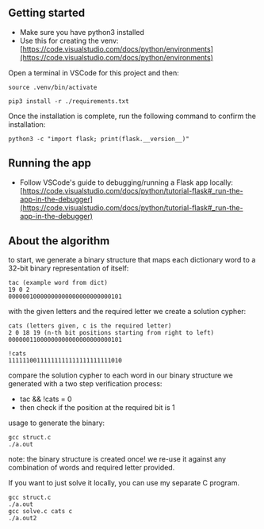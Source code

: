 
## Getting started

- Make sure you have python3 installed
- Use this for creating the venv: [https://code.visualstudio.com/docs/python/environments](https://code.visualstudio.com/docs/python/environments)

Open a terminal in VSCode for this project and then:

```
source .venv/bin/activate
```

```
pip3 install -r ./requirements.txt
```

Once the installation is complete, run the following command to confirm the installation:

```
python3 -c "import flask; print(flask.__version__)"
```

## Running the app

- Follow VSCode's guide to debugging/running a Flask app locally: [https://code.visualstudio.com/docs/python/tutorial-flask#_run-the-app-in-the-debugger](https://code.visualstudio.com/docs/python/tutorial-flask#_run-the-app-in-the-debugger)

## About the algorithm

to start, we generate a binary structure that maps each dictionary word to a 32-bit binary representation of itself:

```
tac (example word from dict)
19 0 2
00000010000000000000000000000101
```

with the given letters and the required letter we create a solution cypher:

```
cats (letters given, c is the required letter)
2 0 18 19 (n-th bit positions starting from right to left)
00000011000000000000000000000101

!cats
11111100111111111111111111111010
```

compare the solution cypher to each word in our binary structure we generated with a two step verification process:

- tac && !cats = 0
- then check if the position at the required bit is 1

usage to generate the binary:

```
gcc struct.c
./a.out
```

note: the binary structure is created once! we re-use it against any combination of words and required letter provided.

If you want to just solve it locally, you can use my separate C program.

```
gcc struct.c
./a.out
gcc solve.c cats c
./a.out2
```
